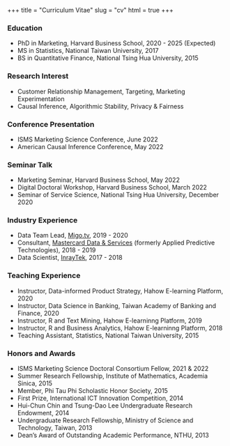 +++
title = "Curriculum Vitae"
slug = "cv"
html = true
+++


### Education
- PhD in Marketing, Harvard Business School, 2020 - 2025 (Expected)
- MS in Statistics, National Taiwan University, 2017
- BS in Quantitative Finance, National Tsing Hua University, 2015

### Research Interest
- Customer Relationship Management, Targeting, Marketing Experimentation
- Causal Inference, Algorithmic Stability, Privacy & Fairness


### Conference Presentation
- ISMS Marketing Science Conference, June 2022
- American Causal Inference Conference, May 2022

### Seminar Talk
- Marketing Seminar, Harvard Business School, May 2022
- Digital Doctoral Workshop, Harvard Business School, March 2022
- Seminar of Service Science, National Tsing Hua University, December 2020

### Industry Experience
- Data Team Lead, [Migo.tv](https://migo.io), 2019 - 2020
- Consultant, [Mastercard Data & Services](https://www.mastercardservices.com) (formerly Applied Predictive Technologies), 2018 - 2019
- Data Scientist, [InrayTek](https://inraytek.com), 2017 - 2018

### Teaching Experience
- Instructor, Data-informed Product Strategy, Hahow E-learning Platform, 2020
- Instructor, Data Science in Banking, Taiwan Academy of Banking and Finance, 2020
- Instructor, R and Text Mining, Hahow E-learninng Platform, 2019
- Instructor, R and Business Analytics, Hahow E-learninng Platform, 2018
- Teaching Assistant, Statistics, National Taiwan University, 2015

### Honors and Awards
- ISMS Marketing Science Doctoral Consortium Fellow, 2021 & 2022
- Summer Research Fellowship, Institute of Mathematics, Academia Sinica, 2015
- Member, Phi Tau Phi Scholastic Honor Society, 2015
- First Prize, International ICT Innovation Competition, 2014
- Hui-Chun Chin and Tsung-Dao Lee Undergraduate Research Endowment, 2014
- Undergraduate Research Fellowship, Ministry of Science and Technology, Taiwan, 2013
- Dean’s Award of Outstanding Academic Performance, NTHU, 2013




